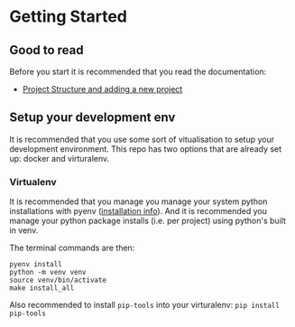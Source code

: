# Getting Started

## Good to read
Before you start it is recommended that you read the documentation:
- [Project Structure and adding a new project](/docs/project-structure.md)

## Setup your development env
It is recommended that you use some sort of vitualisation to setup your development environment.
This repo has two options that are already set up: docker and virturalenv.

### Virtualenv
It is recommended that you manage you manage your system python installations with pyenv ([installation info](https://github.com/pyenv/pyenv#installation)).
And it is recommended you manage your python package installs (i.e. per project) using python's built in venv.

The terminal commands are then:
```
pyenv install
python -m venv venv
source venv/bin/activate
make install_all
```
Also recommended to install `pip-tools` into your virturalenv: `pip install pip-tools`
